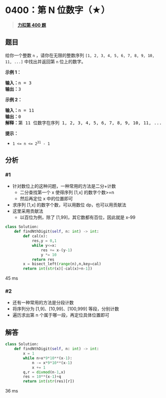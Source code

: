 # 0400：第 N 位数字（★）


> <u>**[力扣第 400 题](https://leetcode.cn/problems/nth-digit/)**</u>

## 题目

<p>给你一个整数 <code>n</code> ，请你在无限的整数序列 <code>[1, 2, 3, 4, 5, 6, 7, 8, 9, 10, 11, ...]</code> 中找出并返回第 <code>n</code><em> </em>位上的数字。</p>



<p><strong>示例 1：</strong></p>

<pre>
<strong>输入：</strong>n = 3
<strong>输出：</strong>3
</pre>

<p><strong>示例 2：</strong></p>

<pre>
<strong>输入：</strong>n = 11
<strong>输出：</strong>0
<strong>解释：</strong>第 11 位数字在序列 1, 2, 3, 4, 5, 6, 7, 8, 9, 10, 11, ... 里是 <strong>0 </strong>，它是 10 的一部分。
</pre>



<p><strong>提示：</strong></p>

<ul>
<li><code>1 &lt;= n &lt;= 2<sup>31</sup> - 1</code></li>
</ul>


## 分析


### #1

- 针对数位上的这种问题，一种常用的方法是二分+计数
	- 二分查找第一个 x 使得序列 [1,x] 的数字个数>=n
	- 然后再定位 x 中的位置即可
- 求序列 [1,x] 的数字个数，可以用数位 dp，也可以用贡献法
- 这里采用贡献法
	- 以百位为例，除了 [1,99]，其它数都有百位，因此就是 x-99

```python
class Solution:
    def findNthDigit(self, n: int) -> int:
        def cal(x):
            res,y = 0,1
            while y<=x:
                res += x-(y-1)
                y *= 10
            return res
        x = bisect_left(range(n),n,key=cal)
        return int(str(x)[-cal(x)+n-1])
```
45 ms

### #2

- 还有一种常用的方法是分段计数
- 将序列分为 [1,9]、[10,99]、[100,999] 等段，分别计数
- 遍历求出第 n 个属于哪一段，再定位具体位置即可

## 解答

```python
class Solution:
    def findNthDigit(self, n: int) -> int:
        x = 1
        while n>x*9*10**(x-1):
            n -= x*9*10**(x-1)
            x += 1
        q,r = divmod(n-1,x)
        res = 10**(x-1)+q
        return int(str(res)[r])
```
36 ms


